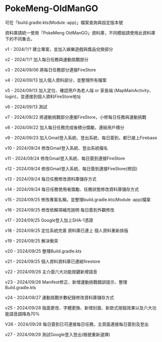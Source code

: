 # PokeMeng-OldManGO

可在「build.gradle.kts(Module :app)」檔案查詢與設定版本號

資料庫請統一使用「PokeMeng OldManGO」資料庫，不同模組請使用此資料庫下的不同集合。

v1 - 2024/?/? 建立專案，並加入娛樂遊戲與獎品兌換部分

v2 - 2024/?/? 加入每日任務與運動挑戰部分

v3 - 2024/09/06 將每日任務部分連接FireStore

v4 - 2024/09/13 加入個人資料部分，並整理所有檔案

v5 - 2024/09/13 加入定位、確認用戶為老人端 or 家長端 (MapMainActivity、login)，並連接到個人資料FireStore地址

v6 - 2024/09/13 測試

v7 - 2024/09/22 將運動挑戰部分連接FireStore，小修每日任務與運動挑戰

v8 - 2024/09/22 加入每日任務完成後積分獎勵，連結用戶積分

v9 - 2024/09/23 加入Gmail登入系統、登出系統、每日簽到，都已接上Firebase

v10 - 2024/09/24 修改Gmail登入系統、登出系統檔名

v11 - 2024/09/24 修改Gmail登入系統、每日簽到連接FireStore

v12 - 2024/09/24 修改Gmail登入系統、每日簽到連接FireStore(修回)

v13 - 2024/09/24 每日任務修改資料庫儲存方式

v14 - 2024/09/24 每日任務使用者獎勵、任務狀態修改資料庫儲存方式

v15 - 2024/09/25 修改專案名稱，並整理build.gradle.kts(Module :app)檔案

v16 - 2024/09/25 修改依賴項補充說明 每日簽到外觀修改

v17 - 2024/09/25 Google登入加上SHA-1憑證

v18 - 2024/09/25 定位系統完善 資料庫已連上 個人資料重新排版

v19 - 2024/09/25 解決衝突

v20 - 2024/09/25 整理Build.gradle.kts

v21 - 2024/09/25 個人資料資料庫已連結firestore

v22 - 2024/09/26 主介面六大功能按鍵新增語音

v23 - 2024/09/26 Manifest修正、新增運動挑戰錯誤提示、整理Build.gradle.kts

v24 - 2024/09/27 運動挑戰步數紀錄修改資料庫儲存方式

v25 - 2024/09/28 版面更改、字體更換、新增封面、新款式按鈕效果以及六大功能語音調降為70%

V26 - 2024/09/28 每日簽到已可連接每日任務，主頁面連接每日簽到及登出

v27 - 2024/09/29 測試Google登入登出(帳號重新選擇)